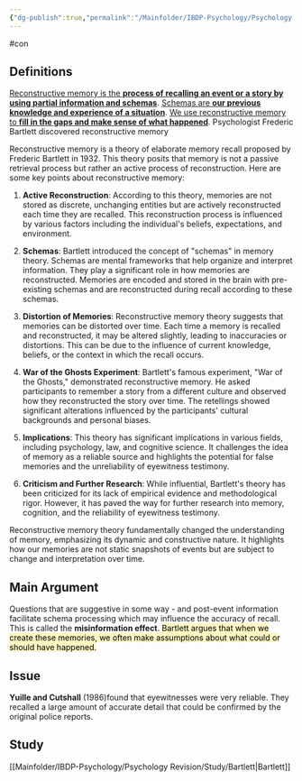```yaml
---
{"dg-publish":true,"permalink":"/Mainfolder/IBDP-Psychology/Psychology Revision/Topics/Reconstructive memory/"}
---
```


#con 
## Definitions
[Reconstructive memory is the **process of recalling an event or a story by using partial information and schemas**](https://www.bing.com/ck/a?!&&p=28ef8fff8133b2daJmltdHM9MTY5NDgyMjQwMCZpZ3VpZD0wNzRiMmFjNS0wN2VkLTZlYzgtMTRiZS0zOTQ3MDZlNTZmZGEmaW5zaWQ9NTk5OQ&ptn=3&hsh=3&fclid=074b2ac5-07ed-6ec8-14be-394706e56fda&psq=Reconstructive+memory&u=a1aHR0cHM6Ly9wcmFjdGljYWxwaWUuY29tL3JlY29uc3RydWN0aXZlLW1lbW9yeS8&ntb=1). [Schemas are **our previous knowledge and experience of a situation**](https://www.bing.com/ck/a?!&&p=f71a79bbe094e9c4JmltdHM9MTY5NDgyMjQwMCZpZ3VpZD0wNzRiMmFjNS0wN2VkLTZlYzgtMTRiZS0zOTQ3MDZlNTZmZGEmaW5zaWQ9NjAwMw&ptn=3&hsh=3&fclid=074b2ac5-07ed-6ec8-14be-394706e56fda&psq=Reconstructive+memory&u=a1aHR0cHM6Ly9wcmFjdGljYWxwaWUuY29tL3JlY29uc3RydWN0aXZlLW1lbW9yeS8&ntb=1). [We use reconstructive memory to **fill in the gaps and make sense of what happened**](https://www.bing.com/ck/a?!&&p=209745457a7b59c2JmltdHM9MTY5NDgyMjQwMCZpZ3VpZD0wNzRiMmFjNS0wN2VkLTZlYzgtMTRiZS0zOTQ3MDZlNTZmZGEmaW5zaWQ9NjAwNg&ptn=3&hsh=3&fclid=074b2ac5-07ed-6ec8-14be-394706e56fda&psq=Reconstructive+memory&u=a1aHR0cHM6Ly9wcmFjdGljYWxwaWUuY29tL3JlY29uc3RydWN0aXZlLW1lbW9yeS8&ntb=1). Psychologist Frederic Bartlett discovered reconstructive memory 

Reconstructive memory is a theory of elaborate memory recall proposed by Frederic Bartlett in 1932. This theory posits that memory is not a passive retrieval process but rather an active process of reconstruction. Here are some key points about reconstructive memory:

1. **Active Reconstruction**: According to this theory, memories are not stored as discrete, unchanging entities but are actively reconstructed each time they are recalled. This reconstruction process is influenced by various factors including the individual's beliefs, expectations, and environment.
    
2. **Schemas**: Bartlett introduced the concept of "schemas" in memory theory. Schemas are mental frameworks that help organize and interpret information. They play a significant role in how memories are reconstructed. Memories are encoded and stored in the brain with pre-existing schemas and are reconstructed during recall according to these schemas.
    
3. **Distortion of Memories**: Reconstructive memory theory suggests that memories can be distorted over time. Each time a memory is recalled and reconstructed, it may be altered slightly, leading to inaccuracies or distortions. This can be due to the influence of current knowledge, beliefs, or the context in which the recall occurs.
    
4. **War of the Ghosts Experiment**: Bartlett's famous experiment, "War of the Ghosts," demonstrated reconstructive memory. He asked participants to remember a story from a different culture and observed how they reconstructed the story over time. The retellings showed significant alterations influenced by the participants' cultural backgrounds and personal biases.
    
5. **Implications**: This theory has significant implications in various fields, including psychology, law, and cognitive science. It challenges the idea of memory as a reliable source and highlights the potential for false memories and the unreliability of eyewitness testimony.
    
6. **Criticism and Further Research**: While influential, Bartlett's theory has been criticized for its lack of empirical evidence and methodological rigor. However, it has paved the way for further research into memory, cognition, and the reliability of eyewitness testimony.
    

Reconstructive memory theory fundamentally changed the understanding of memory, emphasizing its dynamic and constructive nature. It highlights how our memories are not static snapshots of events but are subject to change and interpretation over time.
## Main Argument 
Questions that are suggestive in some way - and post-event information facilitate schema processing which may influence the accuracy of recall. This is called the **misinformation effect**. <mark style="background: #FFF3A3A6;">Bartlett argues that when we create these memories, we often make assumptions about what could or should have happened.</mark>

## Issue
**Yuille and Cutshall** (1986)found that eyewitnesses were very reliable. They recalled a large amount of accurate detail that could be confirmed by the original police reports. 

## Study
[[Mainfolder/IBDP-Psychology/Psychology Revision/Study/Bartlett\|Bartlett]] 